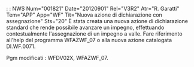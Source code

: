  :  : NWS Num="001821" Date="20120901" Rel="V3R2" Atr="R. Garatti" Tem="APP" App="WF" Tit="Nuova azione di dichiarazione con assegnazione" Sts="20"
È stata creata una nuova azione di dichiarazione standard che rende possibile avanzare un impegno,
effettuando contestualmente l'assegnazione di un impegno a valle.
Fare riferimento all'help del programma WFAZWF_07 o alla nuova azione catalogata DI.WF.0071.

Pgm modificati :  WFDV02X, WFAZWF_07.
